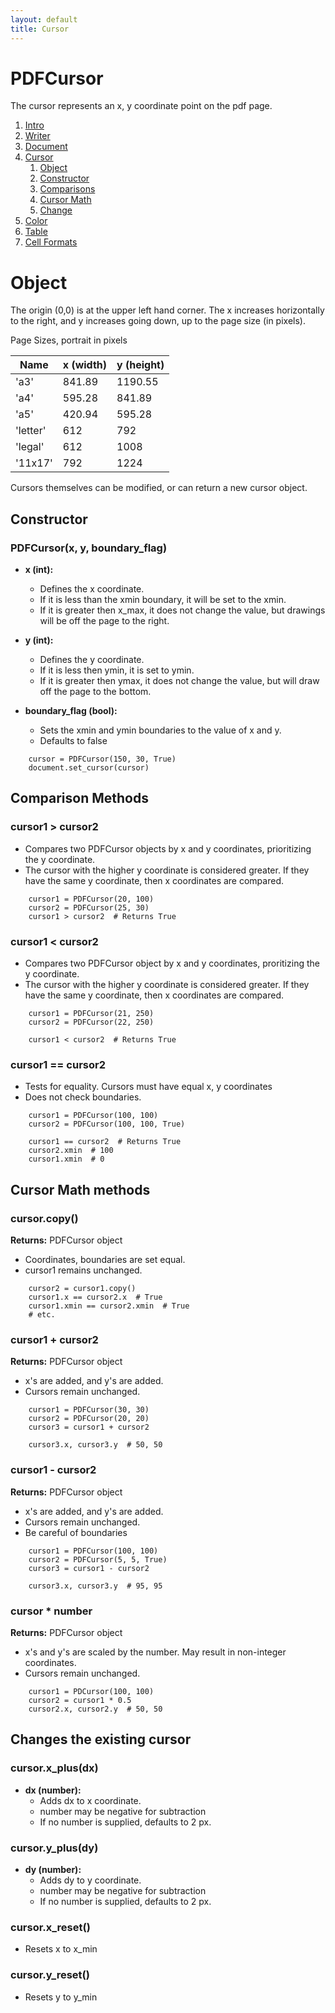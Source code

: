 ```yaml
---
layout: default
title: Cursor
---
```


# PDFCursor

The cursor represents an x, y coordinate point on the pdf page. 

1. [Intro](index.html)
1. [Writer](writer.html)
2. [Document](document.html)
3. [Cursor](cursor.html)
    1. [Object](#cursor)
    1. [Constructor](#construct)
    2. [Comparisons](#compare)
    3. [Cursor Math](#math)
    4. [Change](#change)
4. [Color](color.html)
5. [Table](tables.html)
6. [Cell Formats](cellformat.html)

# <a name="cursor"></a>Object

The origin (0,0) is at the upper left hand corner. The x increases 
horizontally to the right, and y increases going down, 
up to the page size (in pixels).

Page Sizes, portrait in pixels

Name     | x (width) | y (height)
-------- | --------- | ---------
'a3'     | 841.89    | 1190.55
'a4'     | 595.28    | 841.89
'a5'     | 420.94    | 595.28
'letter' | 612       | 792
'legal'  | 612       | 1008
'11x17'  | 792       | 1224

Cursors themselves can be modified, or can return a new cursor object.

##  <a name="construct"></a>Constructor

### PDFCursor(x, y, boundary_flag)

* **x (int):**
    * Defines the x coordinate. 
    * If it is less than the xmin boundary, it will be set to the xmin.
    * If it is greater then x_max, it does not change the value, but drawings 
    will be off the page to the right.

* **y (int):**
    * Defines the y coordinate.
    * If it is less then ymin, it is set to ymin.
    * If it is greater then ymax, it does not change the value, but will
    draw off the page to the bottom.

* **boundary_flag (bool):**
    * Sets the xmin and ymin boundaries to the value of x and y.
    * Defaults to false

```
    cursor = PDFCursor(150, 30, True)
    document.set_cursor(cursor)
```


##  <a name="compare"></a>Comparison Methods

### cursor1 > cursor2

* Compares two PDFCursor objects by x and y coordinates, prioritizing the y coordinate.
* The cursor with the higher y coordinate is considered greater. If they have the same
y coordinate, then x coordinates are compared.

```
    cursor1 = PDFCursor(20, 100)
    cursor2 = PDFCursor(25, 30)
    cursor1 > cursor2  # Returns True

```

### cursor1 < cursor2

* Compares two PDFCursor object by x and y coordinates, proritizing the y coordinate.
* The cursor with the higher y coordinate is considered greater. If they have the same
y coordinate, then x coordinates are compared.

```
    cursor1 = PDFCursor(21, 250)
    cursor2 = PDFCursor(22, 250)

    cursor1 < cursor2  # Returns True

```

### cursor1 == cursor2

* Tests for equality. Cursors must have equal x, y coordinates 
* Does not check boundaries.

```
    cursor1 = PDFCursor(100, 100)
    cursor2 = PDFCursor(100, 100, True)

    cursor1 == cursor2  # Returns True
    cursor2.xmin  # 100
    cursor1.xmin  # 0
```

##  <a name="math"></a>Cursor Math methods

### cursor.copy()

**Returns:** PDFCursor object

* Coordinates, boundaries are set equal.
* cursor1 remains unchanged.

```
    cursor2 = cursor1.copy()
    cursor1.x == cursor2.x  # True
    cursor1.xmin == cursor2.xmin  # True
    # etc.

```

### cursor1 + cursor2

**Returns:** PDFCursor object

* x's are added, and y's are added.
* Cursors remain unchanged.

```
    cursor1 = PDFCursor(30, 30)
    cursor2 = PDFCursor(20, 20)
    cursor3 = cursor1 + cursor2

    cursor3.x, cursor3.y  # 50, 50

```

### cursor1 - cursor2

**Returns:** PDFCursor object

* x's are added, and y's are added.
* Cursors remain unchanged.
* Be careful of boundaries

```
    cursor1 = PDFCursor(100, 100)
    cursor2 = PDFCursor(5, 5, True)
    cursor3 = cursor1 - cursor2

    cursor3.x, cursor3.y  # 95, 95
```

### cursor * number

**Returns:** PDFCursor object

* x's and y's are scaled by the number. May result in non-integer coordinates.
* Cursors remain unchanged.

```
    cursor1 = PDCursor(100, 100)
    cursor2 = cursor1 * 0.5
    cursor2.x, cursor2.y  # 50, 50
```

##  <a name="change"></a>Changes the existing cursor

### cursor.x_plus(dx)

* **dx (number):**
    * Adds dx to x coordinate.
    * number may be negative for subtraction
    * If no number is supplied, defaults to 2 px.

### cursor.y_plus(dy)

* **dy (number):**
    * Adds dy to y coordinate. 
    * number may be negative for subtraction
    * If no number is supplied, defaults to 2 px.

### cursor.x_reset()

* Resets x to x_min

### cursor.y_reset()

* Resets y to y_min

